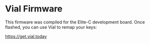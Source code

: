 # Vial Firmware

This firmware was compiled for the Elite-C development board.  Once flashed, you can use Vial to remap your keys:

https://get.vial.today